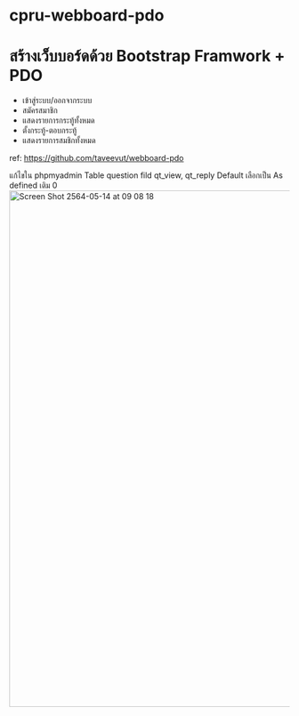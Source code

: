 # cpru-webboard-pdo
# สร้างเว็บบอร์ดด้วย Bootstrap Framwork + PDO
- เข้าสู่ระบบ/ออกจากระบบ
- สมัครสมาชิก
- แสดงรายการกระทู้ทั้งหมด
- ตั้งกระทู้-ตอบกระทู้
- แสดงรายการสมชิกทั้งหมด

ref: https://github.com/taveevut/webboard-pdo

แก้ไขใน phpmyadmin 
Table question 
fild  qt_view, qt_reply
Default เลือกเป็น As defined เติม 0
<img width="929" alt="Screen Shot 2564-05-14 at 09 08 18" src="https://user-images.githubusercontent.com/20695640/118210325-98675380-b494-11eb-9d3e-d1259c6776f1.png">

